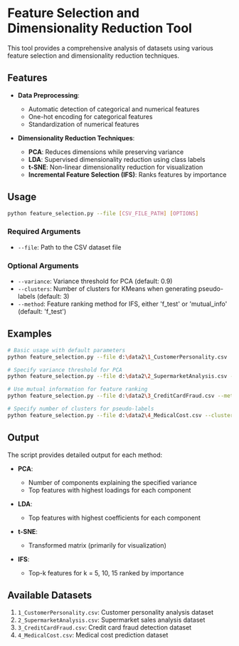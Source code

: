 # Feature Selection and Dimensionality Reduction Tool

This tool provides a comprehensive analysis of datasets using various feature selection and dimensionality reduction techniques.

## Features

- **Data Preprocessing**:
  - Automatic detection of categorical and numerical features
  - One-hot encoding for categorical features
  - Standardization of numerical features

- **Dimensionality Reduction Techniques**:
  - **PCA**: Reduces dimensions while preserving variance
  - **LDA**: Supervised dimensionality reduction using class labels
  - **t-SNE**: Non-linear dimensionality reduction for visualization
  - **Incremental Feature Selection (IFS)**: Ranks features by importance

## Usage

```bash
python feature_selection.py --file [CSV_FILE_PATH] [OPTIONS]
```

### Required Arguments

- `--file`: Path to the CSV dataset file

### Optional Arguments

- `--variance`: Variance threshold for PCA (default: 0.9)
- `--clusters`: Number of clusters for KMeans when generating pseudo-labels (default: 3)
- `--method`: Feature ranking method for IFS, either 'f_test' or 'mutual_info' (default: 'f_test')

## Examples

```bash
# Basic usage with default parameters
python feature_selection.py --file d:\data2\1_CustomerPersonality.csv

# Specify variance threshold for PCA
python feature_selection.py --file d:\data2\2_SupermarketAnalysis.csv --variance 0.95

# Use mutual information for feature ranking
python feature_selection.py --file d:\data2\3_CreditCardFraud.csv --method mutual_info

# Specify number of clusters for pseudo-labels
python feature_selection.py --file d:\data2\4_MedicalCost.csv --clusters 5
```

## Output

The script provides detailed output for each method:

- **PCA**:
  - Number of components explaining the specified variance
  - Top features with highest loadings for each component

- **LDA**:
  - Top features with highest coefficients for each component

- **t-SNE**:
  - Transformed matrix (primarily for visualization)

- **IFS**:
  - Top-k features for k = 5, 10, 15 ranked by importance

## Available Datasets

1. `1_CustomerPersonality.csv`: Customer personality analysis dataset
2. `2_SupermarketAnalysis.csv`: Supermarket sales analysis dataset
3. `3_CreditCardFraud.csv`: Credit card fraud detection dataset
4. `4_MedicalCost.csv`: Medical cost prediction dataset